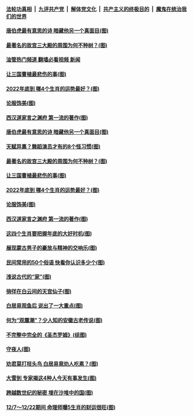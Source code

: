 ####  [法轮功真相](../../../../basic/blob/master/README.md?t=12121402) &nbsp;|&nbsp; [九评共产党](../../../../9ping.md/blob/master/README.md?t=12121402) &nbsp;|&nbsp; [解体党文化](../../../../jtdwh.md/blob/master/README.md?t=12121402)  &nbsp;|&nbsp; [共产主义的终极目的](../../../../gczydzjmd.md/blob/master/README.md?t=12121402) &nbsp;|&nbsp; [魔鬼在统治我们的世界](../../../../mgztzwmdsj.md/blob/master/README.md?t=12121402) 

#### [唐伯虎最有意思的诗 暗藏他另一个真面目(图)](../pages/p7/1022567.md?t=12121402) 

#### [最著名的故宫三大殿的周围为何不种树？(图)](../pages/p7/1023490.md?t=12121402) 

#### [油管热门频道 翻墙必看视频 新闻](http://129.146.143.75:81/youtube.html?12121402)

#### [让三国曹植最悲伤的事(图)](../pages/p7/1023463.md?t=12121402) 

#### [2022年底到 哪4个生肖的运势最好？(图)](../pages/p7/1023679.md?t=12121402) 

#### [论服饰美(图)](../pages/p7/1023499.md?t=12121402) 

#### [西汉道家言之渊府 第一流的著作(图)](../pages/p7/1023698.md?t=12121402) 

#### [唐伯虎最有意思的诗 暗藏他另一个真面目(图)](../pages/p7/1022567.md?t=12121402) 

#### [天赋异禀？舞蹈演员才有的8个怪习惯(图)](../pages/p7/1023849.md?t=12121402) 

#### [最著名的故宫三大殿的周围为何不种树？(图)](../pages/p7/1023490.md?t=12121402) 

#### [让三国曹植最悲伤的事(图)](../pages/p7/1023463.md?t=12121402) 

#### [2022年底到 哪4个生肖的运势最好？(图)](../pages/p7/1023679.md?t=12121402) 

#### [论服饰美(图)](../pages/p7/1023499.md?t=12121402) 

#### [西汉道家言之渊府 第一流的著作(图)](../pages/p7/1023698.md?t=12121402) 

#### [这四个生肖要把握年底的大好时机(图)](../pages/p7/1023677.md?t=12121402) 

#### [展现蒙古男子的豪放与精神的交响乐(图)](../pages/p7/1022896.md?t=12121402) 

#### [民间常用的50个俗语 快看你认识多少个(图)](../pages/p7/1021797.md?t=12121402) 

#### [浅说古代的“家”(图)](../pages/p7/1023104.md?t=12121402) 

#### [徜徉在白云间的天宫仙子(图)](../pages/p7/1019897.md?t=12121402) 

#### [白居易观鱼后 说出了一大重点(图)](../pages/p7/1022566.md?t=12121402) 

#### [何为“观震潮”？少人知的安徽古老传说(图)](../pages/p7/1023144.md?t=12121402) 

#### [不完整中完全的《圣杰罗姆》(组图)](../pages/p7/1023350.md?t=12121402) 

#### [守夜人(图)](../pages/p7/1023573.md?t=12121402) 

#### [劝君莫打枝头鸟 白居易竟劝人吃素？(图)](../pages/p7/1022564.md?t=12121402) 

#### [大雪到 专家揭这4种人今天有事发生(图)](../pages/p7/1023316.md?t=12121402) 

#### [跨越数世纪的秘密 埋在沙堆中的国(图)](../pages/p7/1023304.md?t=12121402) 

#### [12/7～12/22期间 命理师曝5生肖的财运很旺(图)](../pages/p7/1023213.md?t=12121402) 

<img src='http://gfw-breaker.win/goodnews/indexes/p7.md' width='0px' height='0px'/>
